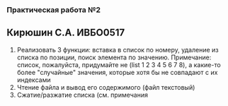 ### Практическая работа №2 
## Кирюшин С.А. ИВБО0517
1. Реализовать 3 функции: вставка в список по номеру, удаление из списка по
позиции, поиск элемента по значению.
Примечание: список, пожалуйста, придумайте не (list 1 2 3 4 5 6 7 8), а какие-то
более "случайные" значения, которые хотя бы не совпадают с их индексами
2. Чтение файла и вывод его содержимого (файл текстовый)
3. Сжатие/разжатие списка (см. примечания